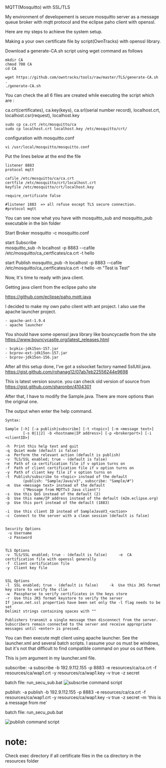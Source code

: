 MQTT(Mosquitto) with SSL/TLS

My environment of developement is 
secure mosquitto server as a message queue broker with mqtt protocol
and the eclipse paho client with openssl.


Here are my steps to achieve the system setup.

Making a your own certificate file by script(OwnTracks) with openssl library.

Download a generate-CA.sh script using wget command as follows

	mkdir CA
	chmod 700 CA
	cd CA

	wget https://github.com/owntracks/tools/raw/master/TLS/generate-CA.sh .
	./generate-CA.sh

You can check the all 6 files are created while executing the script which are : 

 ca.crt(certificates), ca.key(keys), ca.srl(serial number record), localhost.crt, localhost.csr(request), localhost.key

	sudo cp ca.crt /etc/mosquitto/ca
	sudo cp localhost.crt localhost.key /etc/mosquitto/crt/

configuration with mosquitto.conf 

	vi /usr/local/mosquitto/mosquitto.conf 

Put the lines below at the end the file

	listener 8883
	protocol mqtt

	cafile /etc/mosquitto/ca/ca.crt
	certfile /etc/mosquitto/crt/localhost.crt
	keyfile /etc/mosquitto/crt/localhost.key

	require_certificate false   

	#listener 1883  => all refuse except TLS secure connection.
	#protocol mqtt
 


You can see now what you have with mosquitto_sub and mosquitto_pub executable in the bin folder

Start Broker
	mosquitto -c mosquitto.conf 

start Subscribe  
	mosquitto_sub -h localhost -p 8883 --cafile /etc/mosquitto/ca_certficates/ca.crt -t hello

start Publish 
	mosquitto_pub -h localhost -p 8883 --cafile /etc/mosquitto/ca_certficates/ca.crt -t hello -m "Test is Test"  

Now, It's time to ready with java client.

Getting java client from the eclipse paho site

https://github.com/eclipse/paho.mqtt.java

I decided to make my own paho client with ant project.
I also use the apache launcher project.

	- apache-ant-1.9.4
	- apache launcher

You should have some openssl java library like bouncycastle from the site
https://www.bouncycastle.org/latest_releases.html

	- bcpkix-jdk15on-157.jar
	- bcprov-ext-jdk15on-157.jar
	- bcprov-jdk15on-156.jar

After all this setup done, I've got a sslsocket factory named SslUtil.java.
https://gist.github.com/rohanag12/07ab7eb22556244e9698

This is latest version source. you can check old version of source from 
https://gist.github.com/sharonbn/4104301

After that, I have to modify the Sample.java.
There are more options than the original one.

The output when enter the help command.


	Syntax:

    Sample [-h] [-a publish|subscribe] [-t <topic>] [-m <message text>]
            [-s 0|1|2] -b <hostname|IP address>] [-p <brokerport>] [-i <clientID>]

    -h  Print this help text and quit
    -q  Quiet mode (default is false)
    -a  Perform the relevant action (default is publish)
    -v  TLS/SSL enabled; true - (default is false)
    -e  Path of ca certification file if v option turns on
    -f  Path of client certification file if v option turns on
    -y  Path of client key file if v option turns on
    -t  Publish/subscribe to <topic> instead of the default
            (publish: "Sample/Java/v3", subscribe: "Sample/#")
    -m  Use <message text> instead of the default
            ("Message from MQTTv3 Java client")
    -s  Use this QoS instead of the default (2)
    -b  Use this name/IP address instead of the default (m2m.eclipse.org)
    -p  Use this port instead of the default (1883)

    -i  Use this client ID instead of SampleJavaV3_<action>
    -c  Connect to the server with a clean session (default is false)


	Security Options
	 -u Username
	 -z Password
	
	
	TLS Options
	-v  TLS/SSL enabled; true - (default is false)     -e  CA certification file with openssl generally
	-f  Client certification file
	-y  Client key file
	
	
	SSL Options
	-l  SSL enabled; true - (default is false)     -k  Use this JKS format key store to verify the clie
	-w  Passpharse to verify certificates in the keys store
	-r  Use this JKS format keystore to verify the server
	If javax.net.ssl properties have been set only the -l flag needs to be set
	Delimit strings containing spaces with ""
	
	Publishers transmit a single message then disconnect from the server.
	Subscribers remain connected to the server and receive appropriate
	messages until <enter> is pressed.

You can then execute mqtt client using apache launcher.
See the launcher.xml and several batch scripts.
I assume your os must be windows, but it's not that difficult to find compatible command on your os out there.

This is jvm argument in my launcher.xml file.

subscribe:
	-a subscribe -b 192.9.112.155 -p 8883 -e resources/ca/ca.crt -f resources/ca/wap1.crt -y resources/ca/wap1.key -v true -z secret
	
batch file: run_secu_sub.bat
![subscrbe command script](https://raw.githubusercontent.com/tommybee-dev/tls-paho-mosquitto/master/screenshot/command_sub.png?raw=true "subscrbe")
	
publish:
	-a publish -b 192.9.112.155 -p 8883 -e resources/ca/ca.crt -f resources/ca/wap1.crt -y resources/ca/wap1.key -v true -z secret -m 'this is a message from me'

batch file: run_secu_pub.bat

![publish command script](https://raw.githubusercontent.com/tommybee-dev/tls-paho-mosquitto/master/screenshot/command_pub.png?raw=true "publish")


# note: 
Check exec directory if all certificate files in the ca directory in the resources folder


